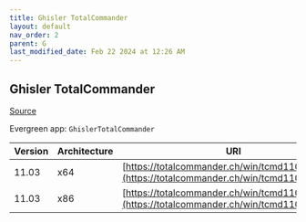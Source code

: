 ```yaml
---
title: Ghisler TotalCommander
layout: default
nav_order: 2
parent: G
last_modified_date: Feb 22 2024 at 12:26 AM
---
```


## Ghisler TotalCommander

[Source](https://www.ghisler.com/)

Evergreen app: `GhislerTotalCommander`

| Version | Architecture | URI                                                                                            |
| ------- | ------------ | ---------------------------------------------------------------------------------------------- |
| 11.03   | x64          | [https://totalcommander.ch/win/tcmd1103x64.exe](https://totalcommander.ch/win/tcmd1103x64.exe) |
| 11.03   | x86          | [https://totalcommander.ch/win/tcmd1103x32.exe](https://totalcommander.ch/win/tcmd1103x32.exe) |
